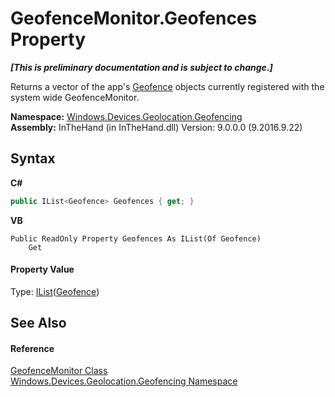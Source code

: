 # GeofenceMonitor.Geofences Property 
 _**\[This is preliminary documentation and is subject to change.\]**_

Returns a vector of the app's <a href="T_Windows_Devices_Geolocation_Geofencing_Geofence">Geofence</a> objects currently registered with the system wide GeofenceMonitor.

**Namespace:**&nbsp;<a href="N_Windows_Devices_Geolocation_Geofencing">Windows.Devices.Geolocation.Geofencing</a><br />**Assembly:**&nbsp;InTheHand (in InTheHand.dll) Version: 9.0.0.0 (9.2016.9.22)

## Syntax

**C#**<br />
``` C#
public IList<Geofence> Geofences { get; }
```

**VB**<br />
``` VB
Public ReadOnly Property Geofences As IList(Of Geofence)
	Get
```


#### Property Value
Type: <a href="http://msdn2.microsoft.com/en-us/library/5y536ey6" target="_blank">IList</a>(<a href="T_Windows_Devices_Geolocation_Geofencing_Geofence">Geofence</a>)

## See Also


#### Reference
<a href="T_Windows_Devices_Geolocation_Geofencing_GeofenceMonitor">GeofenceMonitor Class</a><br /><a href="N_Windows_Devices_Geolocation_Geofencing">Windows.Devices.Geolocation.Geofencing Namespace</a><br />